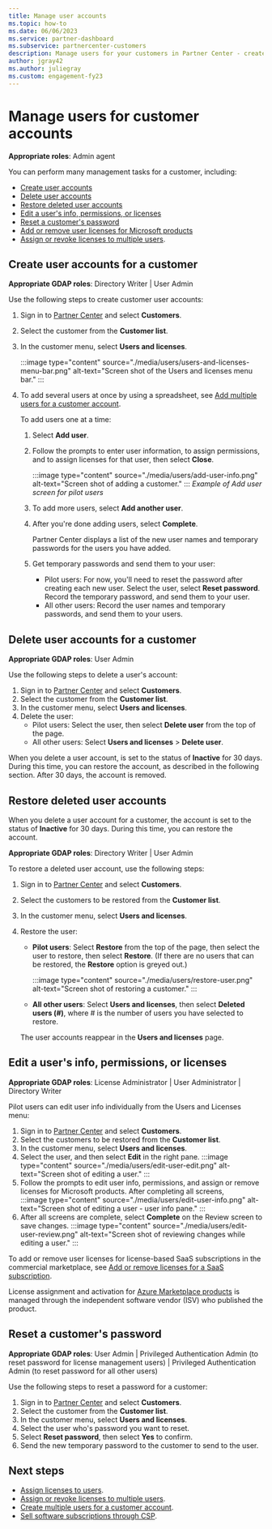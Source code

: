 ```yaml
---
title: Manage user accounts
ms.topic: how-to
ms.date: 06/06/2023
ms.service: partner-dashboard
ms.subservice: partnercenter-customers
description: Manage users for your customers in Partner Center - create user accounts, reset passwords, and delete or restore user accounts.
author: jgray42
ms.author: juliegray
ms.custom: engagement-fy23
---
```


# Manage users for customer accounts

**Appropriate roles**: Admin agent

You can perform many management tasks for a customer, including:

- [Create user accounts](#create-user-accounts-for-a-customer)
- [Delete user accounts](#delete-user-accounts-for-a-customer)
- [Restore deleted user accounts](#restore-deleted-user-accounts)
- [Edit a user's info, permissions, or licenses](#edit-a-users-info-permissions-or-licenses)
- [Reset a customer's password](#reset-a-customers-password)
- [Add or remove user licenses for Microsoft products](./assign-licenses-to-users.md)
- [Assign or revoke licenses to multiple users](./bulk-license-provisioning-for-multiple-users.md).

## Create user accounts for a customer

**Appropriate GDAP roles**: Directory Writer | User Admin

Use the following steps to create customer user accounts:

1. Sign in to [Partner Center](https://partner.microsoft.com/dashboard/home) and select **Customers**.
1. Select the customer from the **Customer list**.
1. In the customer menu, select **Users and licenses**.

   :::image type="content" source="./media/users/users-and-licenses-menu-bar.png" alt-text="Screen shot of the Users and licenses menu bar." :::
   
1. To add several users at once by using a spreadsheet, see [Add multiple users for a customer account](adding-multiple-users-to-a-customer-account.md).

   To add users one at a time:
   1. Select **Add user**.
   1. Follow the prompts to enter user information, to assign permissions, and to assign licenses for that user, then select **Close**.
   
      :::image type="content" source="./media/users/add-user-info.png" alt-text="Screen shot of adding a customer." :::
      *Example of Add user screen for pilot users*

   1. To add more users, select **Add another user**.
   1. After you're done adding users, select **Complete**.

      Partner Center displays a list of the new user names and temporary passwords for the users you have added.

   1. Get temporary passwords and send them to your user:
      - Pilot users: For now, you'll need to reset the password after creating each new user. Select the user, select **Reset password**. Record the temporary password, and send them to your user.  
      - All other users: Record the user names and temporary passwords, and send them to your users.

## Delete user accounts for a customer

**Appropriate GDAP roles**: User Admin

Use the following steps to delete a user's account:

1. Sign in to [Partner Center](https://partner.microsoft.com/dashboard/home) and select **Customers**.
1. Select the customer from the **Customer list**.
1. In the customer menu, select **Users and licenses**.
1. Delete the user:
   - Pilot users: Select the user, then select **Delete user** from the top of the page.
   - All other users: Select **Users and licenses** > **Delete user**.

When you delete a user account, is set to the status of **Inactive** for 30 days. During this time, you can restore the account, as described in the following section. After 30 days, the account is removed.

## Restore deleted user accounts

When you delete a user account for a customer, the account is set to the status of **Inactive** for 30 days. During this time, you can restore the account.

**Appropriate GDAP roles**: Directory Writer | User Admin

To restore a deleted user account, use the following steps:

1. Sign in to [Partner Center](https://partner.microsoft.com/dashboard/home) and select **Customers**.
1. Select the customers to be restored from the **Customer list**.
1. In the customer menu, select **Users and licenses**.
1. Restore the user:

   - **Pilot users**: Select **Restore** from the top of the page, then select the user to restore, then select **Restore**. (If there are no users that can be restored, the **Restore** option is greyed out.)

        :::image type="content" source="./media/users/restore-user.png" alt-text="Screen shot of restoring a customer." :::

   - **All other users**: Select **Users and licenses**, then select **Deleted users (#)**, where # is the number of users you have selected to restore.

   The user accounts reappear in the **Users and licenses** page.

## Edit a user's info, permissions, or licenses

**Appropriate GDAP roles**: License Administrator | User Administrator | Directory Writer

Pilot users can edit user info individually from the Users and Licenses menu:

1. Sign in to [Partner Center](https://partner.microsoft.com/dashboard/home) and select **Customers**.
1. Select the customers to be restored from the **Customer list**.
1. In the customer menu, select **Users and licenses**.
1. Select the user, and then select **Edit** in the right pane.
   :::image type="content" source="./media/users/edit-user-edit.png" alt-text="Screen shot of editing a user." :::
1. Follow the prompts to edit user info, permissions, and assign or remove licenses for Microsoft products. After completing all screens,  
   :::image type="content" source="./media/users/edit-user-info.png" alt-text="Screen shot of editing a user - user info pane." :::
1. After all screens are complete, select **Complete** on the Review screen to save changes. 
   :::image type="content" source="./media/users/edit-user-review.png" alt-text="Screen shot of reviewing changes while editing a user." :::


To add or remove user licenses for license-based SaaS subscriptions in the commercial marketplace, see [Add or remove licenses for a SaaS subscription](csp-commercial-marketplace-manage.md#add-or-remove-licenses-for-a-saas-subscription).

License assignment and activation for [Azure Marketplace products](csp-commercial-marketplace-manage.md#assign-licenses-and-activate-a-subscription-on-behalf-of-a-customer) is managed through the independent software vendor (ISV) who published the product.

## Reset a customer's password

**Appropriate GDAP roles**: User Admin | Privileged Authentication Admin (to reset password for license management users) | Privileged Authentication Admin (to reset password for all other users)

Use the following steps to reset a password for a customer:

1. Sign in to [Partner Center](https://partner.microsoft.com/dashboard/home) and select **Customers**.
1. Select the customer from the **Customer list**.
1. In the customer menu, select **Users and licenses**.
1. Select the user who's password you want to reset.
1. Select **Reset password**, then select **Yes** to confirm.
1. Send the new temporary password to the customer to send to the user.

## Next steps

- [Assign licenses to users](assign-licenses-to-users.md).
- [Assign or revoke licenses to multiple users](bulk-license-provisioning-for-multiple-users.md).
- [Create multiple users for a customer account](adding-multiple-users-to-a-customer-account.md).
- [Sell software subscriptions through CSP](csp-software-subscriptions.md#activate-and-manage-software-subscriptions).
